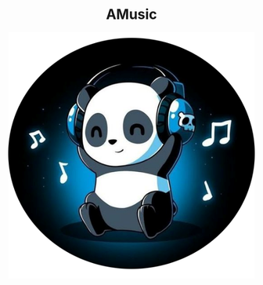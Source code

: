 <h1 align="center"> AMusic </h1>
<p align="center"><img src="https://github.com/AlbertoMunozBautista/AMusic/blob/master/AMusic/imagenes/2.png"/></p> 


